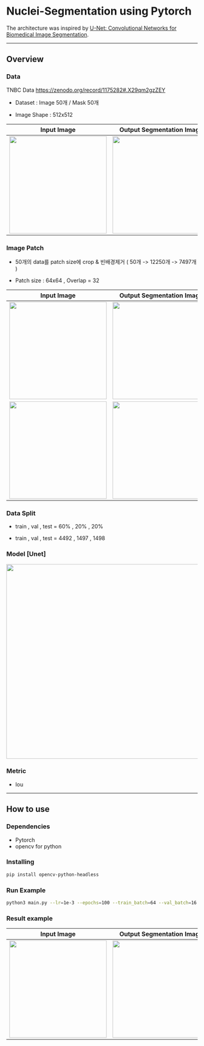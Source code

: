 # Nuclei-Segmentation using Pytorch

The architecture was inspired by  [U-Net: Convolutional Networks for Biomedical Image Segmentation](https://arxiv.org/abs/1505.04597).

---

## Overview


### Data 
TNBC Data https://zenodo.org/record/1175282#.X29qm2gzZEY 


* Dataset : Image 50개 / Mask 50개 

* Image Shape : 512x512 


Input Image            |  Output Segmentation Image
:-------------------------:|:-------------------------:
<img width='256' src='https://user-images.githubusercontent.com/52492949/96067497-d4254500-0ed4-11eb-8a41-9cd7717efb13.png'> | <img width='256' src='https://user-images.githubusercontent.com/52492949/96067543-eef7b980-0ed4-11eb-8cda-e46c83e94371.png'>



### Image Patch 

* 50개의 data를 patch size에  crop & 빈배경제거 ( 50개 -> 12250개 -> 7497개 )

* Patch size : 64x64 , Overlap = 32


Input Image            |  Output Segmentation Image
:-------------------------:|:-------------------------:
<img width='256' src='https://user-images.githubusercontent.com/52492949/96068639-76dec300-0ed7-11eb-9acf-a874dac0be29.png'> | <img width='256' src='https://user-images.githubusercontent.com/52492949/96068668-85c57580-0ed7-11eb-99ad-21cde23fb17a.png'>
<img width='256' src='https://user-images.githubusercontent.com/52492949/96068674-89f19300-0ed7-11eb-8631-eacb26765cf8.png'> | <img width='256' src='https://user-images.githubusercontent.com/52492949/96068653-7d6d3a80-0ed7-11eb-9930-e9bf2e42ef7c.png'>



### Data Split 

* train , val , test = 60% , 20% , 20%

* train , val , test = 4492 , 1497 , 1498


### Model [Unet]


<img width='512' src='https://user-images.githubusercontent.com/52492949/96069444-34b68100-0ed9-11eb-98da-7ab557b9ab1e.png'>


 
 
 
### Metric

* Iou 

---

## How to use 

### Dependencies

* Pytorch 
* opencv for python

### Installing 

```sh 
pip install opencv-python-headless
```


### Run Example 
```sh
python3 main.py --lr=1e-3 --epochs=100 --train_batch=64 --val_batch=16 --test_batch=16 --weight_decay=0.0 --gpu=2,3
``` 

### Result example
Input Image            |  Output Segmentation Image  | Ground Truth
:-------------------------:|:-------------------------:|:-------------------------:
<img width='256' src='https://user-images.githubusercontent.com/52492949/97475604-ce2d6a80-1990-11eb-8d26-f009e1783fc0.png'>|<img width='256' src='https://user-images.githubusercontent.com/52492949/97475619-d1c0f180-1990-11eb-9ac9-a0199f6bfd23.png'>|<img width='256' src='https://user-images.githubusercontent.com/52492949/97475611-cff72e00-1990-11eb-9c5e-417b2ad9f18e.png'>

